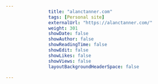 ---
                title: "alanctanner.com"
                tags: [Personal site]
                externalUrl: "https://alanctanner.com/"
                weight: 301
                showDate: false
                showAuthor: false
                showReadingTime: false
                showEdit: false
                showLikes: false
                showViews: false
                layoutBackgroundHeaderSpace: false
                ---
